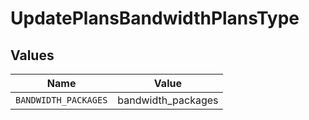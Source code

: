 # UpdatePlansBandwidthPlansType


## Values

| Name                 | Value                |
| -------------------- | -------------------- |
| `BANDWIDTH_PACKAGES` | bandwidth_packages   |